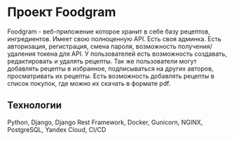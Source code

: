 # Проект Foodgram

Foodgram - веб-приложение которое хранит в себе базу рецептов, ингредиентов. Имеет свою полноценную API. Есть своя админка.
Есть авторизация, регистрация, смена пароля, возможность получения/удаления токена для API.
У пользователей есть возможность создавать, редактировать и удалять рецепты.
Так же пользователи могут добавлять рецепты в избранное, подписываться на других авторов, просматривать их рецепты.
Есть возможность добавлять рецепты в список покупок, где можно их скачать в формате pdf.

## Технологии

Python, Django, Django Rest Framework, Docker, Gunicorn, NGINX, PostgreSQL, Yandex Cloud, CI/CD
